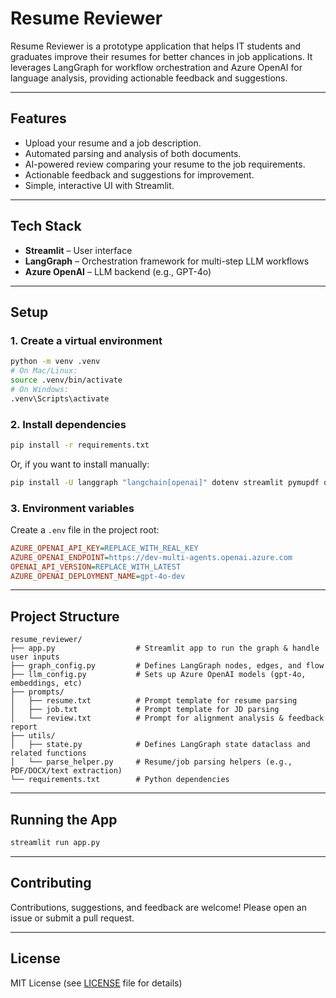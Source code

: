 
# Resume Reviewer

Resume Reviewer is a prototype application that helps IT students and graduates improve their resumes for better chances in job applications. It leverages LangGraph for workflow orchestration and Azure OpenAI for language analysis, providing actionable feedback and suggestions.

---

## Features

- Upload your resume and a job description.
- Automated parsing and analysis of both documents.
- AI-powered review comparing your resume to the job requirements.
- Actionable feedback and suggestions for improvement.
- Simple, interactive UI with Streamlit.

---

## Tech Stack

- **Streamlit** – User interface
- **LangGraph** – Orchestration framework for multi-step LLM workflows
- **Azure OpenAI** – LLM backend (e.g., GPT-4o)

---

## Setup

### 1. Create a virtual environment

```bash
python -m venv .venv
# On Mac/Linux:
source .venv/bin/activate
# On Windows:
.venv\Scripts\activate
```

### 2. Install dependencies

```bash
pip install -r requirements.txt
```

Or, if you want to install manually:

```bash
pip install -U langgraph "langchain[openai]" dotenv streamlit pymupdf docx2txt
```

### 3. Environment variables

Create a `.env` file in the project root:

```ini
AZURE_OPENAI_API_KEY=REPLACE_WITH_REAL_KEY
AZURE_OPENAI_ENDPOINT=https://dev-multi-agents.openai.azure.com
OPENAI_API_VERSION=REPLACE_WITH_LATEST
AZURE_OPENAI_DEPLOYMENT_NAME=gpt-4o-dev
```

---

## Project Structure

```
resume_reviewer/
├── app.py                  # Streamlit app to run the graph & handle user inputs
├── graph_config.py         # Defines LangGraph nodes, edges, and flow
├── llm_config.py           # Sets up Azure OpenAI models (gpt-4o, embeddings, etc)
├── prompts/
│   ├── resume.txt          # Prompt template for resume parsing
│   ├── job.txt             # Prompt template for JD parsing
│   └── review.txt          # Prompt for alignment analysis & feedback report
├── utils/
│   ├── state.py            # Defines LangGraph state dataclass and related functions
│   └── parse_helper.py     # Resume/job parsing helpers (e.g., PDF/DOCX/text extraction)
└── requirements.txt        # Python dependencies
```

---

## Running the App

```bash
streamlit run app.py
```

---

## Contributing

Contributions, suggestions, and feedback are welcome! Please open an issue or submit a pull request.

---

## License

MIT License (see [LICENSE](LICENSE) file for details)